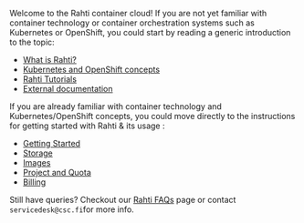 Welcome to the Rahti container cloud! If you are not yet
familiar with container technology or container orchestration systems such as
Kubernetes or OpenShift, you could start by reading a generic introduction to
the topic:

  * [What is Rahti?](/cloud/rahti/rahti-what-is/)
  * [Kubernetes and OpenShift concepts](/cloud/rahti/concepts/)
  * [Rahti Tutorials](/cloud/rahti/tutorials/)
  * [External documentation ](/cloud/rahti/ext_docs/)


If you are already familiar with container technology and Kubernetes/OpenShift concepts,
you could move directly to the instructions for getting started with Rahti & its usage :

  * [Getting Started](/cloud/rahti/access/)
  * [Storage](/cloud/rahti/storage/options/)
  * [Images](/cloud/rahti/images/overview/)
  * [Project and Quota](/cloud/rahti/usage/projects_and_quota/)
  * [Billing](/cloud/rahti/billing/)

Still have queries? Checkout our [Rahti FAQs](/support/faq/#pouta) page or contact `servicedesk@csc.fi`for more info.  


